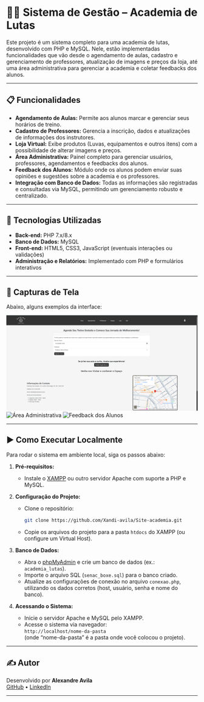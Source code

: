 # 🏋️‍♂️ Sistema de Gestão – Academia de Lutas

Este projeto é um sistema completo para uma academia de lutas, desenvolvido com PHP e MySQL. Nele, estão implementadas funcionalidades que vão desde o agendamento de aulas, cadastro e gerenciamento de professores, atualização de imagens e preços da loja, até uma área administrativa para gerenciar a academia e coletar feedbacks dos alunos.

---

## 📋 Funcionalidades

- **Agendamento de Aulas:** Permite aos alunos marcar e gerenciar seus horários de treino.
- **Cadastro de Professores:** Gerencia a inscrição, dados e atualizações de informações dos instrutores.
- **Loja Virtual:** Exibe produtos (Luvas, equipamentos e outros itens) com a possibilidade de alterar imagens e preços.
- **Área Administrativa:** Painel completo para gerenciar usuários, professores, agendamentos e feedbacks dos alunos.
- **Feedback dos Alunos:** Módulo onde os alunos podem enviar suas opiniões e sugestões sobre a academia e os professores.
- **Integração com Banco de Dados:** Todas as informações são registradas e consultadas via MySQL, permitindo um gerenciamento robusto e centralizado.

---

## 🔧 Tecnologias Utilizadas

- **Back-end:** PHP 7.x/8.x  
- **Banco de Dados:** MySQL  
- **Front-end:** HTML5, CSS3, JavaScript (eventuais interações ou validações)  
- **Administração e Relatórios:** Implementado com PHP e formulários interativos
---

## 📸 Capturas de Tela

Abaixo, alguns exemplos da interface:

![Tela de Agendamento](academia/imagens/agendamento1.png)
![Área Administrativa](imagens/administrativo.png)
![Feedback dos Alunos](imagens/feedback.png)

---

## ▶️ Como Executar Localmente

Para rodar o sistema em ambiente local, siga os passos abaixo:

1. **Pré-requisitos:**  
   - Instale o [XAMPP](https://www.apachefriends.org/) ou outro servidor Apache com suporte a PHP e MySQL.

2. **Configuração do Projeto:**  
   - Clone o repositório:
     ```bash
     git clone https://github.com/Xandi-avila/Site-academia.git
     ```
   - Copie os arquivos do projeto para a pasta `htdocs` do XAMPP (ou configure um Virtual Host).

3. **Banco de Dados:**  
   - Abra o [phpMyAdmin](http://localhost/phpmyadmin) e crie um banco de dados (ex.: `academia_lutas`).
   - Importe o arquivo SQL (`senac_boxe.sql`) para o banco criado.
   - Atualize as configurações de conexão no arquivo `conexao.php`, utilizando os dados corretos (host, usuário, senha e nome do banco).

4. **Acessando o Sistema:**  
   - Inicie o servidor Apache e MySQL pelo XAMPP.
   - Acesse o sistema via navegador:  
     `http://localhost/nome-da-pasta`  
     (onde “nome-da-pasta” é a pasta onde você colocou o projeto).

---

## ✍️ Autor

Desenvolvido por **Alexandre Avila**  
[GitHub](https://github.com/Xandi-avila) • [LinkedIn](https://www.linkedin.com/in/alexandre-de-avila/)

---

